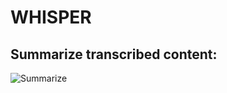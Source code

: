 # WHISPER

## Summarize transcribed content:
![Summarize](https://s5.ezgif.com/tmp/ezgif-5-2bd730691a.gif)

